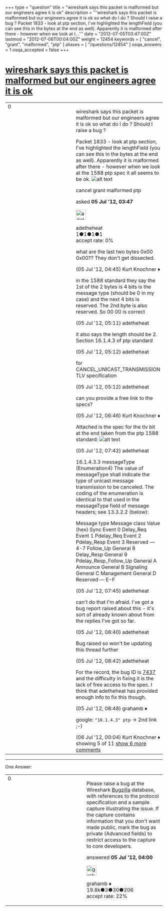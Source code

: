 +++
type = "question"
title = "wireshark says this packet is malformed but our engineers agree it is ok"
description = '''wireshark says this packet is malformed but our engineers agree it is ok so what do I do ? Should I raise a bug ? Packet 1833 - look at ptp section, I&#x27;ve highlighted the lengthField (you can see this in the bytes at the end as well). Apparently it is malformed after there - however when we look at t...'''
date = "2012-07-05T03:47:00Z"
lastmod = "2012-07-06T00:04:00Z"
weight = 12454
keywords = [ "cancel", "grant", "malformed", "ptp" ]
aliases = [ "/questions/12454" ]
osqa_answers = 1
osqa_accepted = false
+++

<div class="headNormal">

# [wireshark says this packet is malformed but our engineers agree it is ok](/questions/12454/wireshark-says-this-packet-is-malformed-but-our-engineers-agree-it-is-ok)

</div>

<div id="main-body">

<div id="askform">

<table id="question-table" style="width:100%;"><colgroup><col style="width: 50%" /><col style="width: 50%" /></colgroup><tbody><tr class="odd"><td style="width: 30px; vertical-align: top"><div class="vote-buttons"><span id="post-12454-upvote" class="ajax-command post-vote up" rel="nofollow" title="I like this post (click again to cancel)"> </span><div id="post-12454-score" class="post-score" title="current number of votes">0</div><span id="post-12454-downvote" class="ajax-command post-vote down" rel="nofollow" title="I dont like this post (click again to cancel)"> </span> <span id="favorite-mark" class="ajax-command favorite-mark" rel="nofollow" title="mark/unmark this question as favorite (click again to cancel)"> </span><div id="favorite-count" class="favorite-count"></div></div></td><td><div id="item-right"><div class="question-body"><p>wireshark says this packet is malformed but our engineers agree it is ok so what do I do ? Should I raise a bug ?</p><p>Packet 1833 - look at ptp section, I've highlighted the lengthField (you can see this in the bytes at the end as well). Apparently it is malformed after there - however when we look at the 1588 ptp spec it all seems to be ok. <img src="https://osqa-ask.wireshark.org/upfiles/mal1833.jpg" alt="alt text" /></p></div><div id="question-tags" class="tags-container tags"><span class="post-tag tag-link-cancel" rel="tag" title="see questions tagged &#39;cancel&#39;">cancel</span> <span class="post-tag tag-link-grant" rel="tag" title="see questions tagged &#39;grant&#39;">grant</span> <span class="post-tag tag-link-malformed" rel="tag" title="see questions tagged &#39;malformed&#39;">malformed</span> <span class="post-tag tag-link-ptp" rel="tag" title="see questions tagged &#39;ptp&#39;">ptp</span></div><div id="question-controls" class="post-controls"></div><div class="post-update-info-container"><div class="post-update-info post-update-info-user"><p>asked <strong>05 Jul '12, 03:47</strong></p><img src="https://secure.gravatar.com/avatar/72d02f1455de21e593de0b1e4acdb969?s=32&amp;d=identicon&amp;r=g" class="gravatar" width="32" height="32" alt="adetheheat&#39;s gravatar image" /><p><span>adetheheat</span><br />
<span class="score" title="1 reputation points">1</span><span title="1 badges"><span class="badge1">●</span><span class="badgecount">1</span></span><span title="1 badges"><span class="silver">●</span><span class="badgecount">1</span></span><span title="1 badges"><span class="bronze">●</span><span class="badgecount">1</span></span><br />
<span class="accept_rate" title="Rate of the user&#39;s accepted answers">accept rate:</span> <span title="adetheheat has no accepted answers">0%</span></p></img></div></div><div id="comments-container-12454" class="comments-container"><span id="12456"></span><div id="comment-12456" class="comment"><div id="post-12456-score" class="comment-score"></div><div class="comment-text"><p>what are the last two bytes 0x00 0x00?? They don't get dissected.</p></div><div id="comment-12456-info" class="comment-info"><span class="comment-age">(05 Jul '12, 04:45)</span> <span class="comment-user userinfo">Kurt Knochner ♦</span></div></div><span id="12457"></span><div id="comment-12457" class="comment"><div id="post-12457-score" class="comment-score"></div><div class="comment-text"><p>in the 1588 standard they say the 1st of the 2 bytes is 4 bits is the message type (should be 0 in my case) and the next 4 bits is reserved. The 2nd byte is also reserved. So 00 00 is correct</p></div><div id="comment-12457-info" class="comment-info"><span class="comment-age">(05 Jul '12, 05:11)</span> <span class="comment-user userinfo">adetheheat</span></div></div><span id="12458"></span><div id="comment-12458" class="comment"><div id="post-12458-score" class="comment-score"></div><div class="comment-text"><p>it also says the length should be 2. Section 16.1.4.3 of ptp standard</p></div><div id="comment-12458-info" class="comment-info"><span class="comment-age">(05 Jul '12, 05:12)</span> <span class="comment-user userinfo">adetheheat</span></div></div><span id="12459"></span><div id="comment-12459" class="comment"><div id="post-12459-score" class="comment-score"></div><div class="comment-text"><p>for CANCEL_UNICAST_TRANSMISSION TLV specification</p></div><div id="comment-12459-info" class="comment-info"><span class="comment-age">(05 Jul '12, 05:12)</span> <span class="comment-user userinfo">adetheheat</span></div></div><span id="12461"></span><div id="comment-12461" class="comment"><div id="post-12461-score" class="comment-score"></div><div class="comment-text"><p>can you provide a free link to the specs?</p></div><div id="comment-12461-info" class="comment-info"><span class="comment-age">(05 Jul '12, 06:46)</span> <span class="comment-user userinfo">Kurt Knochner ♦</span></div></div><span id="12462"></span><div id="comment-12462" class="comment not_top_scorer"><div id="post-12462-score" class="comment-score"></div><div class="comment-text"><p>Attached is the spec for the tlv bit at the end taken from the ptp 1588 standard: <img src="https://osqa-ask.wireshark.org/upfiles/canceltlv.jpg" alt="alt text" /></p></div><div id="comment-12462-info" class="comment-info"><span class="comment-age">(05 Jul '12, 07:42)</span> <span class="comment-user userinfo">adetheheat</span></div></div><span id="12463"></span><div id="comment-12463" class="comment not_top_scorer"><div id="post-12463-score" class="comment-score"></div><div class="comment-text"><p>16.1.4.3.3 messageType (Enumeration4) The value of messageType shall indicate the type of unicast message transmission to be canceled. The coding of the enumeration is identical to that used in the messageType field of message headers; see 13.3.2.2 (below):</p><p>Message type Message class Value (hex) Sync Event 0 Delay_Req Event 1 Pdelay_Req Event 2 Pdelay_Resp Event 3 Reserved — 4-7 Follow_Up General 8 Delay_Resp General 9 Pdelay_Resp_Follow_Up General A Announce General B Signaling General C Management General D Reserved — E-F</p></div><div id="comment-12463-info" class="comment-info"><span class="comment-age">(05 Jul '12, 07:45)</span> <span class="comment-user userinfo">adetheheat</span></div></div><span id="12465"></span><div id="comment-12465" class="comment not_top_scorer"><div id="post-12465-score" class="comment-score"></div><div class="comment-text"><p>can't do that I'm afraid. I've got a bug report raised about this - it's sort of already known about from the replies I've got so far.</p></div><div id="comment-12465-info" class="comment-info"><span class="comment-age">(05 Jul '12, 08:40)</span> <span class="comment-user userinfo">adetheheat</span></div></div><span id="12466"></span><div id="comment-12466" class="comment not_top_scorer"><div id="post-12466-score" class="comment-score"></div><div class="comment-text"><p>Bug raised so won't be updating this thread further</p></div><div id="comment-12466-info" class="comment-info"><span class="comment-age">(05 Jul '12, 08:42)</span> <span class="comment-user userinfo">adetheheat</span></div></div><span id="12467"></span><div id="comment-12467" class="comment not_top_scorer"><div id="post-12467-score" class="comment-score"></div><div class="comment-text"><p>For the record, the bug ID is <a href="https://bugs.wireshark.org/bugzilla/show_bug.cgi?id=7437">7437</a> and the difficulty in fixing it is the lack of free access to the spec. I think that adetheheat has provided enough info to fix this though.</p></div><div id="comment-12467-info" class="comment-info"><span class="comment-age">(05 Jul '12, 08:48)</span> <span class="comment-user userinfo">grahamb ♦</span></div></div><span id="12476"></span><div id="comment-12476" class="comment not_top_scorer"><div id="post-12476-score" class="comment-score"></div><div class="comment-text"><p>google: <code>"16.1.4.3" ptp</code> -&gt; 2nd link ;-)</p></div><div id="comment-12476-info" class="comment-info"><span class="comment-age">(06 Jul '12, 00:04)</span> <span class="comment-user userinfo">Kurt Knochner ♦</span></div></div></div><div id="comment-tools-12454" class="comment-tools"><span class="comments-showing"> showing 5 of 11 </span> <a href="#" class="show-all-comments-link">show 6 more comments</a></div><div class="clear"></div><div id="comment-12454-form-container" class="comment-form-container"></div><div class="clear"></div></div></td></tr></tbody></table>

------------------------------------------------------------------------

<div class="tabBar">

<span id="sort-top"></span>

<div class="headQuestions">

One Answer:

</div>

</div>

<span id="12455"></span>

<div id="answer-container-12455" class="answer">

<table style="width:100%;"><colgroup><col style="width: 50%" /><col style="width: 50%" /></colgroup><tbody><tr class="odd"><td style="width: 30px; vertical-align: top"><div class="vote-buttons"><span id="post-12455-upvote" class="ajax-command post-vote up" rel="nofollow" title="I like this post (click again to cancel)"> </span><div id="post-12455-score" class="post-score" title="current number of votes">0</div><span id="post-12455-downvote" class="ajax-command post-vote down" rel="nofollow" title="I dont like this post (click again to cancel)"> </span></div></td><td><div class="item-right"><div class="answer-body"><p>Please raise a bug at the Wireshark <a href="https://bugs.wireshark.org/bugzilla/">Bugzilla</a> database, with references to the protocol specification and a sample capture illustrating the issue. If the capture contains information that you don't want made public, mark the bug as private (Advanced fields) to restrict access to the capture to core developers.</p></div><div class="answer-controls post-controls"></div><div class="post-update-info-container"><div class="post-update-info post-update-info-user"><p>answered <strong>05 Jul '12, 04:00</strong></p><img src="https://secure.gravatar.com/avatar/d2a7e24ca66604c749c7c88c1da8ff78?s=32&amp;d=identicon&amp;r=g" class="gravatar" width="32" height="32" alt="grahamb&#39;s gravatar image" /><p><span>grahamb ♦</span><br />
<span class="score" title="19834 reputation points"><span>19.8k</span></span><span title="3 badges"><span class="badge1">●</span><span class="badgecount">3</span></span><span title="30 badges"><span class="silver">●</span><span class="badgecount">30</span></span><span title="206 badges"><span class="bronze">●</span><span class="badgecount">206</span></span><br />
<span class="accept_rate" title="Rate of the user&#39;s accepted answers">accept rate:</span> <span title="grahamb has 274 accepted answers">22%</span></p></img></div></div><div id="comments-container-12455" class="comments-container"></div><div id="comment-tools-12455" class="comment-tools"></div><div class="clear"></div><div id="comment-12455-form-container" class="comment-form-container"></div><div class="clear"></div></div></td></tr></tbody></table>

</div>

<div class="paginator-container-left">

</div>

</div>

</div>

